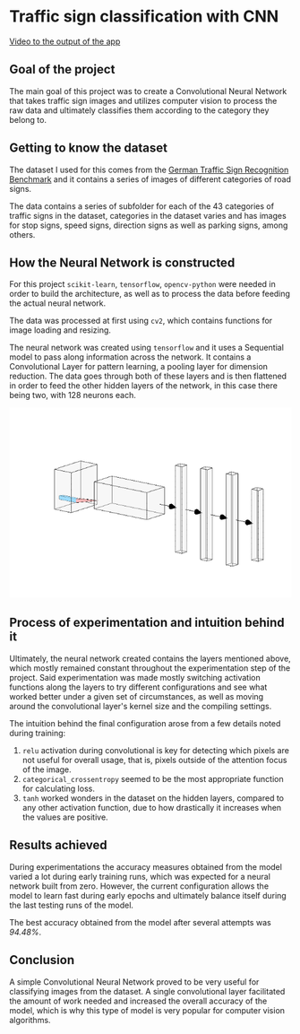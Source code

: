 # Traffic sign classification with CNN
[Video to the output of the app](https://youtu.be/-M4ijljhEcI)
## Goal of the project
The main goal of this project was to create a Convolutional Neural Network that takes traffic sign images and utilizes computer vision to process the raw data and ultimately classifies them according to the category they belong to.

## Getting to know the dataset
The dataset I used for this comes from the [German Traffic Sign Recognition Benchmark](https://benchmark.ini.rub.de/?section=gtsrb&subsection=news) and it contains a series of images of different categories of road signs.

The data contains a series of subfolder for each of the 43 categories of traffic signs in the dataset, categories in the dataset varies and has images for stop signs, speed signs, direction signs as well as parking signs, among others.

## How the Neural Network is constructed
For this project `scikit-learn`, `tensorflow`, `opencv-python` were needed in order to build the architecture, as well as to process the data before feeding the actual neural network.

The data was processed at first using `cv2`, which contains functions for image loading and resizing. 

The neural network was created using `tensorflow` and it uses a Sequential model to pass along information across the network. It contains a Convolutional Layer for pattern learning, a pooling layer for dimension reduction. The data goes through both of these layers and is then flattened in order to feed the other hidden layers of the network, in this case there being two, with 128 neurons each. 

![Neural network architecture.](figs/neural_network_architecture.png)

## Process of experimentation and intuition behind it
Ultimately, the neural network created contains the layers mentioned above, which mostly remained constant throughout the experimentation step of the project. Said experimentation was made mostly switching activation functions along the layers to try different configurations and see what worked better under a given set of circumstances, as well as moving around the convolutional layer's kernel size and the compiling settings. 

The intuition behind the final configuration arose from a few details noted during training:
1.  `relu` activation during convolutional is key for detecting which pixels are not useful for overall usage, that is, pixels outside of the attention focus of the image.
2.  `categorical_crossentropy` seemed to be the most appropriate function for calculating loss.
3.  `tanh` worked wonders in the dataset on the hidden layers, compared to any other activation function, due to how drastically it increases when the values are positive.

## Results achieved
During experimentations the accuracy measures obtained from the model varied a lot during early training runs, which was expected for a neural network built from zero.
However, the current configuration allows the model to learn fast during early epochs and ultimately balance itself during the last testing runs of the model.

The best accuracy obtained from the model after several attempts was *94.48%*.

## Conclusion
A simple Convolutional Neural Network proved to be very useful for classifying images from the dataset. A single convolutional layer facilitated the amount of work needed and increased the overall accuracy of the model, which is why this type of model is very popular for computer vision algorithms.
